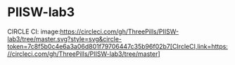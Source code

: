 # PIISW-lab3

CIRCLE CI:
image:https://circleci.com/gh/ThreePills/PIISW-lab3/tree/master.svg?style=svg&circle-token=7c8f5b0c4e6a3a06d801f79706447c35b96f02b7[CIrcleCI,link=https://circleci.com/gh/ThreePills/PIISW-lab3/tree/master]
